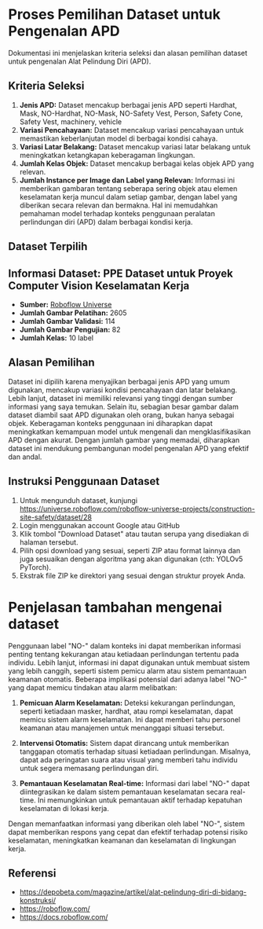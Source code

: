# Proses Pemilihan Dataset untuk Pengenalan APD

Dokumentasi ini menjelaskan kriteria seleksi dan alasan pemilihan dataset untuk pengenalan Alat Pelindung Diri (APD).

## Kriteria Seleksi

1. **Jenis APD:** Dataset mencakup berbagai jenis APD seperti Hardhat, Mask, NO-Hardhat, NO-Mask, NO-Safety Vest, Person, Safety Cone, Safety Vest, machinery, vehicle
2. **Variasi Pencahayaan:** Dataset mencakup variasi pencahayaan untuk memastikan keberlanjutan model di berbagai kondisi cahaya.
3. **Variasi Latar Belakang:** Dataset mencakup variasi latar belakang untuk meningkatkan ketangkapan keberagaman lingkungan.
4. **Jumlah Kelas Objek:** Dataset mencakup berbagai kelas objek APD yang relevan.
5. **Jumlah Instance per Image dan Label yang Relevan:** Informasi ini memberikan gambaran tentang seberapa sering objek atau elemen keselamatan kerja muncul dalam setiap gambar, dengan label yang diberikan secara relevan dan bermakna. Hal ini memudahkan pemahaman model terhadap konteks penggunaan peralatan perlindungan diri (APD) dalam berbagai kondisi kerja.

## Dataset Terpilih

## Informasi Dataset: PPE Dataset untuk Proyek Computer Vision Keselamatan Kerja

- **Sumber:** [Roboflow Universe](https://universe.roboflow.com/)
- **Jumlah Gambar Pelatihan:** 2605
- **Jumlah Gambar Validasi:** 114
- **Jumlah Gambar Pengujian:** 82
- **Jumlah Kelas:** 10 label

## Alasan Pemilihan

Dataset ini dipilih karena menyajikan berbagai jenis APD yang umum digunakan, mencakup variasi kondisi pencahayaan dan latar belakang. Lebih lanjut, dataset ini memiliki relevansi yang tinggi dengan sumber informasi yang saya temukan. Selain itu, sebagian besar gambar dalam dataset diambil saat APD digunakan oleh orang, bukan hanya sebagai objek. Keberagaman konteks penggunaan ini diharapkan dapat meningkatkan kemampuan model untuk mengenali dan mengklasifikasikan APD dengan akurat. Dengan jumlah gambar yang memadai, diharapkan dataset ini mendukung pembangunan model pengenalan APD yang efektif dan andal.

## Instruksi Penggunaan Dataset

1. Untuk mengunduh dataset, kunjungi https://universe.roboflow.com/roboflow-universe-projects/construction-site-safety/dataset/28
2. Login menggunakan account Google atau GitHub
3. Klik tombol "Download Dataset" atau tautan serupa yang disediakan di halaman tersebut.
4. Pilih opsi download yang sesuai, seperti ZIP atau format lainnya dan juga sesuaikan dengan algoritma yang akan digunakan (cth: YOLOv5 PyTorch).
5. Ekstrak file ZIP ke direktori yang sesuai dengan struktur proyek Anda.


# Penjelasan tambahan mengenai dataset
Penggunaan label "NO-" dalam konteks ini dapat memberikan informasi penting tentang kekurangan atau ketiadaan perlindungan tertentu pada individu. Lebih lanjut, informasi ini dapat digunakan untuk membuat sistem yang lebih canggih, seperti sistem pemicu alarm atau sistem pemantauan keamanan otomatis. Beberapa implikasi potensial dari adanya label "NO-" yang dapat memicu tindakan atau alarm melibatkan:

1. **Pemicuan Alarm Keselamatan:** Deteksi kekurangan perlindungan, seperti ketiadaan masker, hardhat, atau rompi keselamatan, dapat memicu sistem alarm keselamatan. Ini dapat memberi tahu personel keamanan atau manajemen untuk menanggapi situasi tersebut.

2. **Intervensi Otomatis:** Sistem dapat dirancang untuk memberikan tanggapan otomatis terhadap situasi ketiadaan perlindungan. Misalnya, dapat ada peringatan suara atau visual yang memberi tahu individu untuk segera memasang perlindungan diri.

3. **Pemantauan Keselamatan Real-time:** Informasi dari label "NO-" dapat diintegrasikan ke dalam sistem pemantauan keselamatan secara real-time. Ini memungkinkan untuk pemantauan aktif terhadap kepatuhan keselamatan di lokasi kerja.


Dengan memanfaatkan informasi yang diberikan oleh label "NO-", sistem dapat memberikan respons yang cepat dan efektif terhadap potensi risiko keselamatan, meningkatkan keamanan dan keselamatan di lingkungan kerja.


## Referensi

- https://depobeta.com/magazine/artikel/alat-pelindung-diri-di-bidang-konstruksi/
- https://roboflow.com/
- https://docs.roboflow.com/
